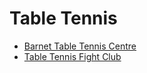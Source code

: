 # Table Tennis

* [Barnet Table Tennis Centre](https://bttc.co.uk/)
* [Table Tennis Fight Club](https://www.tabletennisfightclub.com/)
